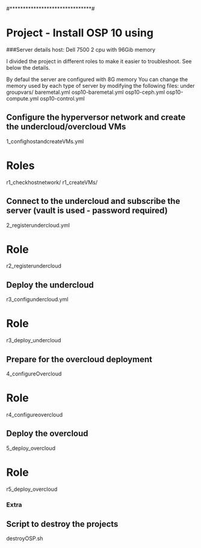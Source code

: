 #*******************************#
# Project - Install OSP 10 using #
###Server details
host: Dell 7500 2 cpu with 96Gib memory

I divided the project in different roles to make it easier to troubleshoot.
See below the details.

By defaul the server are configured with 8G memory
You can change the memory used by each type of server by modifying the following files:
under groupvars/
baremetal.yml  osp10-baremetal.yml  osp10-ceph.yml  osp10-compute.yml  osp10-control.yml

## Configure the hyperversor network and create the undercloud/overcloud VMs
1_confighostandcreateVMs.yml 
# Roles
  r1_checkhostnetwork/ 
  r1_createVMs/        
## Connect to the undercloud and subscribe the server (vault is used - password required) 
2_registerundercloud.yml      
# Role
  r2_registerundercloud
## Deploy the undercloud
  r3_configundercloud.yml  
# Role
  r3_deploy_undercloud 
## Prepare for the overcloud deployment
4_configureOvercloud
# Role
  r4_configureovercloud
## Deploy the overcloud
5_deploy_overcloud  
# Role
  r5_deploy_overcloud
### Extra
## Script to destroy the projects
destroyOSP.sh  

